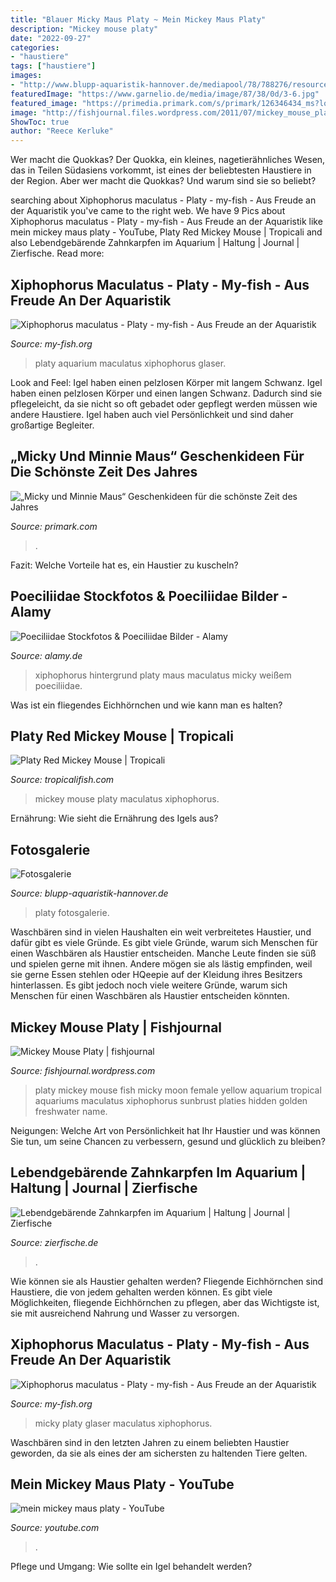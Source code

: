 ```yaml
---
title: "Blauer Micky Maus Platy ~ Mein Mickey Maus Platy"
description: "Mickey mouse platy"
date: "2022-09-27"
categories:
- "haustiere"
tags: ["haustiere"]
images:
- "http://www.blupp-aquaristik-hannover.de/mediapool/78/788276/resources/big_8790022_0_294-224.JPG"
featuredImage: "https://www.garnelio.de/media/image/87/38/0d/3-6.jpg"
featured_image: "https://primedia.primark.com/s/primark/126346434_ms?locale=de-*,en-*,*&amp;$product$"
image: "http://fishjournal.files.wordpress.com/2011/07/mickey_mouse_platy.jpg"
ShowToc: true
author: "Reece Kerluke"
---
```



Wer macht die Quokkas?
Der Quokka, ein kleines, nagetierähnliches Wesen, das in Teilen Südasiens vorkommt, ist eines der beliebtesten Haustiere in der Region. Aber wer macht die Quokkas? Und warum sind sie so beliebt?

	

		
searching about Xiphophorus maculatus - Platy - my-fish - Aus Freude an der Aquaristik you've came to the right web. We have 9 Pics about Xiphophorus maculatus - Platy - my-fish - Aus Freude an der Aquaristik like mein mickey maus platy - YouTube, Platy Red Mickey Mouse | Tropicali and also Lebendgebärende Zahnkarpfen im Aquarium | Haltung | Journal | Zierfische. Read more:
		
    
## Xiphophorus Maculatus - Platy - My-fish - Aus Freude An Der Aquaristik

<img loading=lazy src="https://my-fish.org/wp-content/uploads/2012/04/platygruppe1.jpg" onerror="this.onerror=null;this.src='https://tse2.mm.bing.net/th?id=OIP.9Xr6otxNc7uc3ZVkemP99QHaFj&amp;pid=15.1';" alt="Xiphophorus maculatus - Platy - my-fish - Aus Freude an der Aquaristik">

_Source: my-fish.org_

>platy aquarium maculatus xiphophorus glaser. 

	

Look and Feel: Igel haben einen pelzlosen Körper mit langem Schwanz.
Igel haben einen pelzlosen Körper und einen langen Schwanz. Dadurch sind sie pflegeleicht, da sie nicht so oft gebadet oder gepflegt werden müssen wie andere Haustiere. Igel haben auch viel Persönlichkeit und sind daher großartige Begleiter.

    
## „Micky Und Minnie Maus“ Geschenkideen Für Die Schönste Zeit Des Jahres

<img loading=lazy src="https://primedia.primark.com/s/primark/126346434_ms?locale=de-*,en-*,*&amp;$product$" onerror="this.onerror=null;this.src='https://tse3.mm.bing.net/th?id=OIP.HLDl5phx9ZKsx3hSVsKJKgHaLe&amp;pid=15.1';" alt="„Micky und Minnie Maus“ Geschenkideen für die schönste Zeit des Jahres">

_Source: primark.com_

>. 

	

Fazit: Welche Vorteile hat es, ein Haustier zu kuscheln?

    
## Poeciliidae Stockfotos &amp; Poeciliidae Bilder - Alamy

<img loading=lazy src="https://c8.alamy.com/compde/rwp3t5/zwei-blaue-micky-maus-platy-xiphophorus-maculatus-auf-weissem-hintergrund-rwp3t5.jpg" onerror="this.onerror=null;this.src='https://tse1.mm.bing.net/th?id=OIP.zbnfPM_d8V53gWQroNZQsgHaL4&amp;pid=15.1';" alt="Poeciliidae Stockfotos &amp; Poeciliidae Bilder - Alamy">

_Source: alamy.de_

>xiphophorus hintergrund platy maus maculatus micky weißem poeciliidae. 

	

Was ist ein fliegendes Eichhörnchen und wie kann man es halten?

    
## Platy Red Mickey Mouse | Tropicali

<img loading=lazy src="http://www.tropicalifish.com/v1/wp-content/themes/sandy/img/tropicalifish/platy-red-mickey-mouse.jpg" onerror="this.onerror=null;this.src='https://tse1.mm.bing.net/th?id=OIP.ocddevAPDbr_yIQercfVlAHaFI&amp;pid=15.1';" alt="Platy Red Mickey Mouse | Tropicali">

_Source: tropicalifish.com_

>mickey mouse platy maculatus xiphophorus. 

	

Ernährung: Wie sieht die Ernährung des Igels aus?

    
## Fotosgalerie

<img loading=lazy src="http://www.blupp-aquaristik-hannover.de/mediapool/78/788276/resources/big_8790022_0_294-224.JPG" onerror="this.onerror=null;this.src='https://tse1.mm.bing.net/th?id=OIP.Gw9xuxMnNimZIg_ssJB4hAAAAA&amp;pid=15.1';" alt="Fotosgalerie">

_Source: blupp-aquaristik-hannover.de_

>platy fotosgalerie. 

	

Waschbären sind in vielen Haushalten ein weit verbreitetes Haustier, und dafür gibt es viele Gründe.
Es gibt viele Gründe, warum sich Menschen für einen Waschbären als Haustier entscheiden. Manche Leute finden sie süß und spielen gerne mit ihnen. Andere mögen sie als lästig empfinden, weil sie gerne Essen stehlen oder HQeepie auf der Kleidung ihres Besitzers hinterlassen. Es gibt jedoch noch viele weitere Gründe, warum sich Menschen für einen Waschbären als Haustier entscheiden könnten.

    
## Mickey Mouse Platy | Fishjournal

<img loading=lazy src="http://fishjournal.files.wordpress.com/2011/07/mickey_mouse_platy.jpg" onerror="this.onerror=null;this.src='https://tse4.mm.bing.net/th?id=OIP.zhvZY2ot93f33swR6uieSAHaFS&amp;pid=15.1';" alt="Mickey Mouse Platy | fishjournal">

_Source: fishjournal.wordpress.com_

>platy mickey mouse fish micky moon female yellow aquarium tropical aquariums maculatus xiphophorus sunbrust platies hidden golden freshwater name. 

	

Neigungen: Welche Art von Persönlichkeit hat Ihr Haustier und was können Sie tun, um seine Chancen zu verbessern, gesund und glücklich zu bleiben?

    
## Lebendgebärende Zahnkarpfen Im Aquarium | Haltung | Journal | Zierfische

<img loading=lazy src="https://www.garnelio.de/media/image/87/38/0d/3-6.jpg" onerror="this.onerror=null;this.src='https://tse2.mm.bing.net/th?id=OIP.Q-YUtSr_xYZDdBBtrU5bCAHaE8&amp;pid=15.1';" alt="Lebendgebärende Zahnkarpfen im Aquarium | Haltung | Journal | Zierfische">

_Source: zierfische.de_

>. 

	

Wie können sie als Haustier gehalten werden?
Fliegende Eichhörnchen sind Haustiere, die von jedem gehalten werden können. Es gibt viele Möglichkeiten, fliegende Eichhörnchen zu pflegen, aber das Wichtigste ist, sie mit ausreichend Nahrung und Wasser zu versorgen.

    
## Xiphophorus Maculatus - Platy - My-fish - Aus Freude An Der Aquaristik

<img loading=lazy src="https://my-fish.org/wp-content/uploads/2012/04/platy-micky-maus-rot-paar1.jpg" onerror="this.onerror=null;this.src='https://tse1.mm.bing.net/th?id=OIP.WoPndMZ75I76CzkAHe4cPgHaE8&amp;pid=15.1';" alt="Xiphophorus maculatus - Platy - my-fish - Aus Freude an der Aquaristik">

_Source: my-fish.org_

>micky platy glaser maculatus xiphophorus. 

	

Waschbären sind in den letzten Jahren zu einem beliebten Haustier geworden, da sie als eines der am sichersten zu haltenden Tiere gelten.

    
## Mein Mickey Maus Platy - YouTube

<img loading=lazy src="https://i.ytimg.com/vi/dfua5sHTusU/maxresdefault.jpg" onerror="this.onerror=null;this.src='https://tse4.mm.bing.net/th?id=OIP.AklaWYrOPfNZG_iABZh8CgHaEK&amp;pid=15.1';" alt="mein mickey maus platy - YouTube">

_Source: youtube.com_

>. 

	

Pflege und Umgang: Wie sollte ein Igel behandelt werden?

